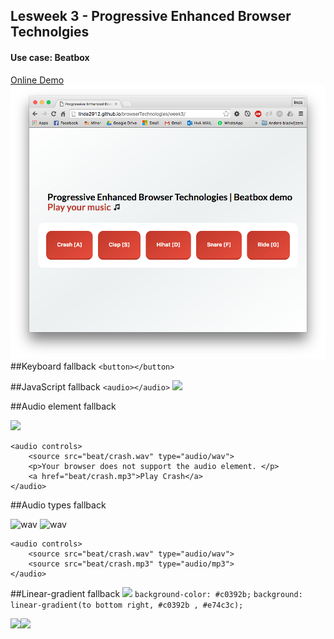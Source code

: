 ## Lesweek 3 - Progressive Enhanced Browser Technolgies

#### Use case: Beatbox

[Online Demo](http://linda2912.github.io/browserTechnologies/week3/)
![](img/js.png)
##Keyboard fallback
```<button></button>```

##JavaScript fallback
```<audio></audio>```
![](img/nojs.png)

##Audio element fallback

![](img/audio.png)

```
<audio controls>
	<source src="beat/crash.wav" type="audio/wav">
	<p>Your browser does not support the audio element. </p>
	<a href="beat/crash.mp3">Play Crash</a>
</audio>
```

##Audio types fallback

![wav](img/wav.png)
![wav](img/mp3.png)

```
<audio controls>
	<source src="beat/crash.wav" type="audio/wav">
	<source src="beat/crash.mp3" type="audio/mp3">
</audio>
```


##Linear-gradient fallback
![](img/gradient.png)
```background-color: #c0392b;```
```background: linear-gradient(to bottom right, #c0392b , #e74c3c);```

![](img/gradientyes.png)![](img/gradientno.png)